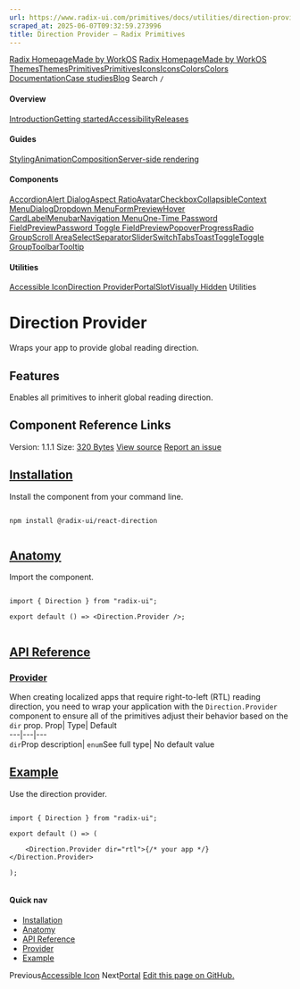 ```yaml
---
url: https://www.radix-ui.com/primitives/docs/utilities/direction-provider
scraped_at: 2025-06-07T09:32:59.273996
title: Direction Provider – Radix Primitives
---
```


[Radix Homepage](https://www.radix-ui.com/)[Made by WorkOS](https://workos.com)
[Radix Homepage](https://www.radix-ui.com/)[Made by WorkOS](https://workos.com)
[ThemesThemes](https://www.radix-ui.com/)[PrimitivesPrimitives](https://www.radix-ui.com/primitives)[IconsIcons](https://www.radix-ui.com/icons)[ColorsColors](https://www.radix-ui.com/colors)
[Documentation](https://www.radix-ui.com/primitives/docs)[Case studies](https://www.radix-ui.com/primitives/case-studies)[Blog](https://www.radix-ui.com/blog)[](https://github.com/radix-ui/primitives)
Search
`/`
#### Overview
[Introduction](https://www.radix-ui.com/primitives/docs/overview/introduction)[Getting started](https://www.radix-ui.com/primitives/docs/overview/getting-started)[Accessibility](https://www.radix-ui.com/primitives/docs/overview/accessibility)[Releases](https://www.radix-ui.com/primitives/docs/overview/releases)
#### Guides
[Styling](https://www.radix-ui.com/primitives/docs/guides/styling)[Animation](https://www.radix-ui.com/primitives/docs/guides/animation)[Composition](https://www.radix-ui.com/primitives/docs/guides/composition)[Server-side rendering](https://www.radix-ui.com/primitives/docs/guides/server-side-rendering)
#### Components
[Accordion](https://www.radix-ui.com/primitives/docs/components/accordion)[Alert Dialog](https://www.radix-ui.com/primitives/docs/components/alert-dialog)[Aspect Ratio](https://www.radix-ui.com/primitives/docs/components/aspect-ratio)[Avatar](https://www.radix-ui.com/primitives/docs/components/avatar)[Checkbox](https://www.radix-ui.com/primitives/docs/components/checkbox)[Collapsible](https://www.radix-ui.com/primitives/docs/components/collapsible)[Context Menu](https://www.radix-ui.com/primitives/docs/components/context-menu)[Dialog](https://www.radix-ui.com/primitives/docs/components/dialog)[Dropdown Menu](https://www.radix-ui.com/primitives/docs/components/dropdown-menu)[FormPreview](https://www.radix-ui.com/primitives/docs/components/form)[Hover Card](https://www.radix-ui.com/primitives/docs/components/hover-card)[Label](https://www.radix-ui.com/primitives/docs/components/label)[Menubar](https://www.radix-ui.com/primitives/docs/components/menubar)[Navigation Menu](https://www.radix-ui.com/primitives/docs/components/navigation-menu)[One-Time Password FieldPreview](https://www.radix-ui.com/primitives/docs/components/one-time-password-field)[Password Toggle FieldPreview](https://www.radix-ui.com/primitives/docs/components/password-toggle-field)[Popover](https://www.radix-ui.com/primitives/docs/components/popover)[Progress](https://www.radix-ui.com/primitives/docs/components/progress)[Radio Group](https://www.radix-ui.com/primitives/docs/components/radio-group)[Scroll Area](https://www.radix-ui.com/primitives/docs/components/scroll-area)[Select](https://www.radix-ui.com/primitives/docs/components/select)[Separator](https://www.radix-ui.com/primitives/docs/components/separator)[Slider](https://www.radix-ui.com/primitives/docs/components/slider)[Switch](https://www.radix-ui.com/primitives/docs/components/switch)[Tabs](https://www.radix-ui.com/primitives/docs/components/tabs)[Toast](https://www.radix-ui.com/primitives/docs/components/toast)[Toggle](https://www.radix-ui.com/primitives/docs/components/toggle)[Toggle Group](https://www.radix-ui.com/primitives/docs/components/toggle-group)[Toolbar](https://www.radix-ui.com/primitives/docs/components/toolbar)[Tooltip](https://www.radix-ui.com/primitives/docs/components/tooltip)
#### Utilities
[Accessible Icon](https://www.radix-ui.com/primitives/docs/utilities/accessible-icon)[Direction Provider](https://www.radix-ui.com/primitives/docs/utilities/direction-provider)[Portal](https://www.radix-ui.com/primitives/docs/utilities/portal)[Slot](https://www.radix-ui.com/primitives/docs/utilities/slot)[Visually Hidden](https://www.radix-ui.com/primitives/docs/utilities/visually-hidden)
Utilities
# Direction Provider
Wraps your app to provide global reading direction.
## Features
Enables all primitives to inherit global reading direction.


## Component Reference Links
Version: 1.1.1
Size: [320 Bytes](https://bundlephobia.com/package/@radix-ui/react-direction@1.1.1)
[View source](https://github.com/radix-ui/primitives/tree/main/packages/react/direction/src)
[Report an issue](https://github.com/radix-ui/primitives/issues/new/choose)
## [Installation](https://www.radix-ui.com/primitives/docs/utilities/direction-provider#installation)
Install the component from your command line.
```

npm install @radix-ui/react-direction


```

## [Anatomy](https://www.radix-ui.com/primitives/docs/utilities/direction-provider#anatomy)
Import the component.
```

import { Direction } from "radix-ui";

export default () => <Direction.Provider />;


```

## [API Reference](https://www.radix-ui.com/primitives/docs/utilities/direction-provider#api-reference)
### [Provider](https://www.radix-ui.com/primitives/docs/utilities/direction-provider#provider)
When creating localized apps that require right-to-left (RTL) reading direction, you need to wrap your application with the `Direction.Provider` component to ensure all of the primitives adjust their behavior based on the `dir` prop.
Prop| Type| Default  
---|---|---  
`dir`Prop description| `enum`See full type| No default value  
## [Example](https://www.radix-ui.com/primitives/docs/utilities/direction-provider#example)
Use the direction provider.
```

import { Direction } from "radix-ui";

export default () => (

	<Direction.Provider dir="rtl">{/* your app */}</Direction.Provider>

);


```

#### Quick nav
  * [Installation](https://www.radix-ui.com/primitives/docs/utilities/direction-provider#installation)
  * [Anatomy](https://www.radix-ui.com/primitives/docs/utilities/direction-provider#anatomy)
  * [API Reference](https://www.radix-ui.com/primitives/docs/utilities/direction-provider#api-reference)
  * [Provider](https://www.radix-ui.com/primitives/docs/utilities/direction-provider#provider)
  * [Example](https://www.radix-ui.com/primitives/docs/utilities/direction-provider#example)


Previous[Accessible Icon](https://www.radix-ui.com/primitives/docs/utilities/accessible-icon)
Next[Portal](https://www.radix-ui.com/primitives/docs/utilities/portal)
[Edit this page on GitHub.](https://github.com/radix-ui/website/edit/main/data/primitives/docs/utilities/direction-provider.mdx "Edit this page on GitHub.")

